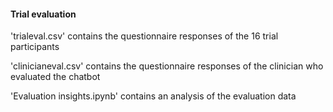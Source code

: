 #### Trial evaluation

'trialeval.csv' contains the questionnaire responses of the 16 trial participants

'clinicianeval.csv' contains the questionnaire responses of the clinician who evaluated the chatbot

'Evaluation insights.ipynb' contains an analysis of the evaluation data

